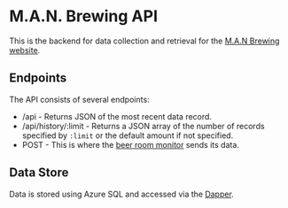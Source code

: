 # M.A.N. Brewing API
This is the backend for data collection and retrieval for the [M.A.N Brewing website](http://man-brewing.ddns.net/).

## Endpoints
The API consists of several endpoints:
* /api - Returns JSON of the most recent data record.
* /api/history/:limit - Returns a JSON array of the number of records specified by `:limit` or the default amount if not specified.
* POST - This is where the [beer room monitor](https://github.com/man-brewing/environment_monitor) sends its data.

## Data Store
Data is stored using Azure SQL and accessed via the [Dapper](https://dapper-tutorial.net/dapper).
